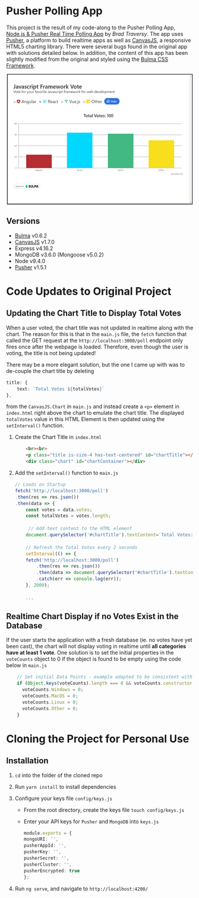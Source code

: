 # Pusher Polling App
This project is the result of my code-along to the Pusher Polling App, [Node.js & Pusher Real Time Polling App](https://www.youtube.com/watch?v=SSDED3XKz-0&t=9s) by *Brad Traversy*.  The app uses [Pusher](https://pusher.com), a platform to build realtime apps as well as [CanvasJS](https://canvasjs.com/), a responsive HTML5 charting library.  There were several bugs found in the original app with solutions detailed below.  In addition, the content of this app has been slightly modified from the original and styled using the [Bulma CSS Framework](https://bulma.io).

<p align="center">
    <img width="500" height="350" src="./public/images/homepage.png"><br>
</p>

## Versions
* [Bulma](https://bulma.io) v0.6.2
* [CanvasJS](https://canvasjs.com/) v1.7.0
* Express v4.16.2
* MongoDB v3.6.0 (Mongoose v5.0.2)
* Node v9.4.0
* [Pusher](https://pusher.com) v1.5.1

# Code Updates to Original Project
## Updating the Chart Title to Display Total Votes
When a user voted, the chart title was not updated in realtime along with the chart.  The reason for this is that in the `main.js` file, the `fetch` function that called the GET request at the `http://localhost:3000/poll` endpoint only fires once after the webpage is loaded.  Therefore, even though the user is voting, the title is not being updated!  

There may be a more elegant solution, but the one I came up with was to de-couple the chart title by deleting

```typescript
title: {
    text: `Total Votes ${totalVotes}`
},
```

from the `CanvasJS.Chart` in `main.js` and instead create a `<p>` element in `index.html` right above the chart to emulate the chart title.  The displayed `totalVotes` value in this HTML Element is then updated using the `setInterval()` function.

1. Create the Chart Title in `index.html`

    ```html
        <br><br>
        <p class="title is-size-4 has-text-centered" id="chartTitle"></p>  <!-- Bulma CSS classes used -->
        <div class="chart" id="chartContainer"></div>
    ```
    
1. Add the `setInterval()` function to `main.js`

    ```typescript
    // Loads on Startup
    fetch('http://localhost:3000/poll')
    .then(res => res.json())
    .then(data => {
        const votes = data.votes;
        const totalVotes = votes.length;

         // Add text content to the HTML element
        document.querySelector('#chartTitle').textContent=`Total Votes: ${totalVotes}`;

        // Refresh the Total Votes every 2 seconds
        setInterval(() => {
        fetch('http://localhost:3000/poll')
            .then(res => res.json())
            .then(data => document.querySelector('#chartTitle').textContent = `Total Votes: ${data.votes.length}`)
            .catch(err => console.log(err));
        }, 2000);

        ...
    ```

## Realtime Chart Display if no Votes Exist in the Database
If the user starts the application with a fresh database (ie. no votes have yet been cast), the chart will not display voting in realtime until **all categories have at least 1 vote**.  One solution is to set the initial properties in the `voteCounts` object to 0 if the object is found to be empty using the code below in `main.js`

```typescript
    // Set initial Data Points - example adapted to be consistent with Brad's original project
    if (Object.keys(voteCounts).length === 0 && voteCounts.constructor === Object) {
      voteCounts.Windows = 0;
      voteCounts.MacOS = 0;
      voteCounts.Linux = 0;
      voteCounts.Other = 0;
    }
```



# Cloning the Project for Personal Use
## Installation
1. `cd` into the folder of the cloned repo
1. Run `yarn install` to install dependencies
1. Configure your keys file `config/keys.js`
    * From the root directory, create the keys file `touch config/keys.js`
    * Enter your API keys for `Pusher` and `MongoDB` into `keys.js`

        ```typescript
        module.exports = {
        mongoURI: '',
        pusherAppId: '',
        pusherKey: '',
        pusherSecret: '',
        pusherCluster: '',
        pusherEncrypted: true
        };
        ```

1. Run `ng serve`, and navigate to `http://localhost:4200/`
